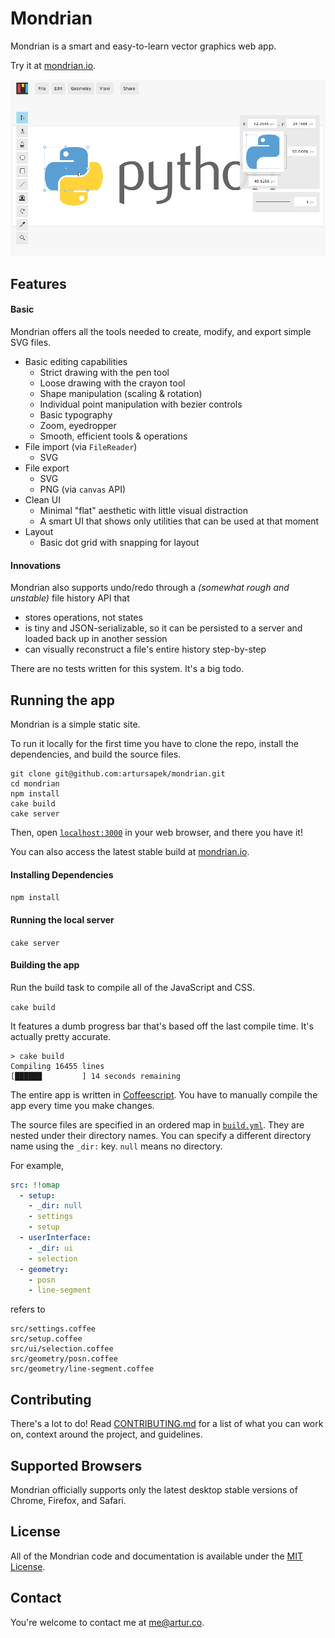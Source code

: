 # Mondrian

Mondrian is a smart and easy-to-learn vector graphics web app.

Try it at [mondrian.io](http://mondrian.io).

[![mondrian.io](/build/assets/images/screenshot.png)](http://mondrian.io)

## Features

#### Basic

Mondrian offers all the tools needed to create, modify, and export simple SVG files.

  - Basic editing capabilities
    - Strict drawing with the pen tool
    - Loose drawing with the crayon tool
    - Shape manipulation (scaling & rotation)
    - Individual point manipulation with bezier controls
    - Basic typography
    - Zoom, eyedropper
    - Smooth, efficient tools & operations
  - File import (via `FileReader`)
    - SVG
  - File export
    - SVG
    - PNG (via `canvas` API)
  - Clean UI
    - Minimal "flat" aesthetic with little visual distraction
    - A smart UI that shows only utilities that can be used at that moment
  - Layout
    - Basic dot grid with snapping for layout

#### Innovations

Mondrian also supports undo/redo through a *(somewhat rough and unstable)* file history API that

  - stores operations, not states
  - is tiny and JSON-serializable, so it can be persisted to a server and loaded back up in another session
  - can visually reconstruct a file's entire history step-by-step

There are no tests written for this system. It's a big todo.

## Running the app

Mondrian is a simple static site.

To run it locally for the first time you have to clone the repo,
install the dependencies, and build the source files.

```
git clone git@github.com:artursapek/mondrian.git
cd mondrian
npm install
cake build
cake server
```

Then, open [`localhost:3000`](http://localhost:3000) in your web browser, and there you have it!

You can also access the latest stable build at [mondrian.io](http://mondrian.io).

#### Installing Dependencies

`npm install`

#### Running the local server

`cake server`

#### Building the app

Run the build task to compile all of the JavaScript and CSS.

`cake build`

It features a dumb progress bar that's based off the last compile time. It's actually pretty accurate.

```
> cake build
Compiling 16455 lines
[██████         ] 14 seconds remaining
```

The entire app is written in [Coffeescript](http://coffeescript.org/). You have
to manually compile the app every time you make changes.

The source files are specified in an ordered map in [`build.yml`](build.yml).
They are nested under their directory names. You can specify a different
directory name using the `_dir:` key. `null` means no directory.

For example,

```yml
src: !!omap
  - setup:
    - _dir: null
    - settings
    - setup
  - userInterface:
    - _dir: ui
    - selection
  - geometry:
    - posn
    - line-segment
```

refers to

```
src/settings.coffee
src/setup.coffee
src/ui/selection.coffee
src/geometry/posn.coffee
src/geometry/line-segment.coffee
```

## Contributing

There's a lot to do! Read [CONTRIBUTING.md](CONTRIBUTING.md) for a list of what you can work on,
context around the project, and guidelines.

## Supported Browsers

Mondrian officially supports only the latest desktop stable versions of Chrome, Firefox, and Safari.

## License

All of the Mondrian code and documentation is available under the [MIT License](LICENSE).

## Contact

You're welcome to contact me at [me@artur.co](mailto:me@artur.co).

